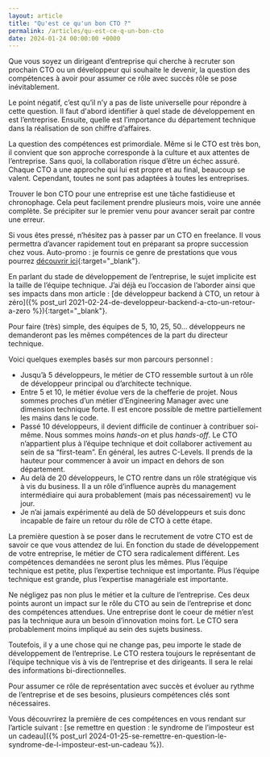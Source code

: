 ```yaml
---
layout: article
title: "Qu'est ce qu'un bon CTO ?"
permalink: /articles/qu-est-ce-q-un-bon-cto
date: 2024-01-24 00:00:00 +0000
---
```


Que vous soyez un dirigeant d’entreprise qui cherche à recruter son prochain CTO ou un développeur qui souhaite le devenir, la question des compétences à avoir pour assumer ce rôle avec succès rôle se pose inévitablement.

Le point négatif, c’est qu’il n’y a pas de liste universelle pour répondre à cette question. Il faut d'abord identifier à quel stade de développement en est l’entreprise. Ensuite, quelle est l’importance du département technique dans la réalisation de son chiffre d’affaires.

La question des compétences est primordiale. Même si le CTO est très bon, il convient que son approche corresponde à la culture et aux attentes de l’entreprise. Sans quoi, la collaboration risque d’être un échec assuré. Chaque CTO a une approche qui lui est propre et au final, beaucoup se valent. Cependant, toutes ne sont pas adaptées à toutes les entreprises.

Trouver le bon CTO pour une entreprise est une tâche fastidieuse et chronophage. Cela peut facilement prendre plusieurs mois, voire une année complète. Se précipiter sur le premier venu pour avancer serait par contre une erreur. 

Si vous êtes pressé, n’hésitez pas à passer par un CTO en freelance. Il vous permettra d’avancer rapidement tout en préparant sa propre succession chez vous. Auto-promo : je fournis ce genre de prestations que vous pourrez [découvrir ici](https://adrien.blandin.dev){:target="_blank"}.

En parlant du stade de développement de l’entreprise, le sujet implicite est la taille de l’équipe technique. J’ai déjà eu l’occasion de l’aborder ainsi que ses impacts dans mon article : [de développeur backend à CTO, un retour à zéro]({% post_url 2021-02-24-de-developpeur-backend-a-cto-un-retour-a-zero %}){:target="_blank"}.

Pour faire (très) simple, des équipes de 5, 10, 25, 50… développeurs ne demanderont pas les mêmes compétences de la part du directeur technique. 

Voici quelques exemples basés sur mon parcours personnel :

- Jusqu’à 5 développeurs, le métier de CTO ressemble surtout à un rôle de développeur principal ou d’architecte technique.
- Entre 5 et 10, le métier évolue vers de la chefferie de projet. Nous sommes proches d’un métier d’Engineering Manager avec une dimension technique forte. Il est encore possible de mettre partiellement les mains dans le code.
- Passé 10 développeurs, il devient difficile de continuer à contribuer soi-même. Nous sommes moins *hands-on* et plus *hands-off*. Le CTO n’appartient plus à l’équipe technique et doit collaborer activement au sein de sa “first-team”. En général, les autres C-Levels. Il prends de la hauteur pour commencer à avoir un impact en dehors de son département.
- Au delà de 20 développeurs, le CTO rentre dans un rôle stratégique vis à vis du business. Il a un rôle d’influence auprès du management intermédiaire qui aura probablement (mais pas nécessairement) vu le jour.
- Je n’ai jamais expérimenté au delà de 50 développeurs et suis donc incapable de faire un retour du rôle de CTO à cette étape.

La première question à se poser dans le recrutement de votre CTO est de savoir ce que vous attendez de lui. En fonction du stade de développement de votre entreprise, le métier de CTO sera radicalement différent. Les compétences demandées ne seront plus les mêmes. Plus l’équipe technique est petite, plus l’expertise technique est importante. Plus l’équipe technique est grande, plus l’expertise managériale est importante.

Ne négligez pas non plus le métier et la culture de l’entreprise. Ces deux points auront un impact sur le rôle du CTO au sein de l’entreprise et donc des compétences attendues. Une entreprise dont le coeur de métier n’est pas la technique aura un besoin d’innovation moins fort. Le CTO sera probablement moins impliqué au sein des sujets business.

Toutefois, il y a une chose qui ne change pas, peu importe le stade de développement de l’entreprise. Le CTO restera toujours le représentant de l’équipe technique vis à vis de l’entreprise et des dirigeants. Il sera le relai des informations bi-directionnelles.

Pour assumer ce rôle de représentation avec succès et évoluer au rythme de l’entreprise et de ses besoins, plusieurs compétences clés sont nécessaires. 

Vous découvrirez la première de ces compétences en vous rendant sur l’article suivant : [se remettre en question : le syndrome de l’imposteur est un cadeau]({% post_url 2024-01-25-se-remettre-en-question-le-syndrome-de-l-imposteur-est-un-cadeau %}).